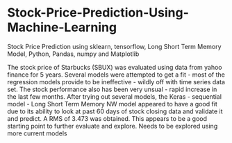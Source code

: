 # Stock-Price-Prediction-Using-Machine-Learning
Stock Price Prediction using sklearn, tensorflow, Long Short Term Memory Model, Python, Pandas, numpy and Matplotlib

The stock price of Starbucks (SBUX) was evaluated using data from yahoo finance for 5 years. Several models were attempted to get a fit - most of the regression models provide to be ineffective - wildly off with time series data set. The stock performance also has been very unsual - rapid increase in the last few months. After trying out several models, the Keras - sequential model - Long Short Term Memory NW model appeared to have a good fit due to its ability to look at past 60 days of stock closing data and validate it and predict. A RMS of 3.473 was obtained.
This appears to be a good starting point to further evaluate and explore.
Needs to be explored using more current models
